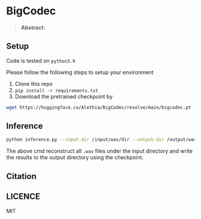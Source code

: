 # BigCodec

>**Abstract:**<br>

## Setup
Code is tested on `python3.9`

Please follow the following steps to setup your environment
1. Clone this repo
2. `pip install -r requirements.txt`
3. Download the pretrained checkpoint by
```bash
wget https://huggingface.co/Alethia/BigCodec/resolve/main/bigcodec.pt
```

## Inference
```bash
python inference.py --input-dir /input/wav/dir --output-dir /output/wav/dir --ckpt /ckpt/path
```
The above cmd reconstruct all `.wav` files under the input directory and write the results to the output directory using the checkpoint.

## Citation

## LICENCE
MIT
